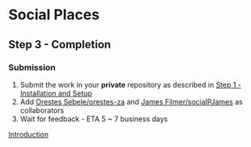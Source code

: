 # Social Places
## Step 3 - Completion
### Submission
1. Submit the work in your **private** repository as described in [Step 1 - Installation and Setup](./.readme/Step%201%20-%20Installation%20and%20setup.md)
2. Add [Orestes Sebele/orestes-za](orestes@socialplaces.io) and [James Filmer/socialPJames](james@socialplaces.io) as collaborators
3. Wait for feedback - ETA 5 ~ 7 business days

[Introduction](../readme.md)
